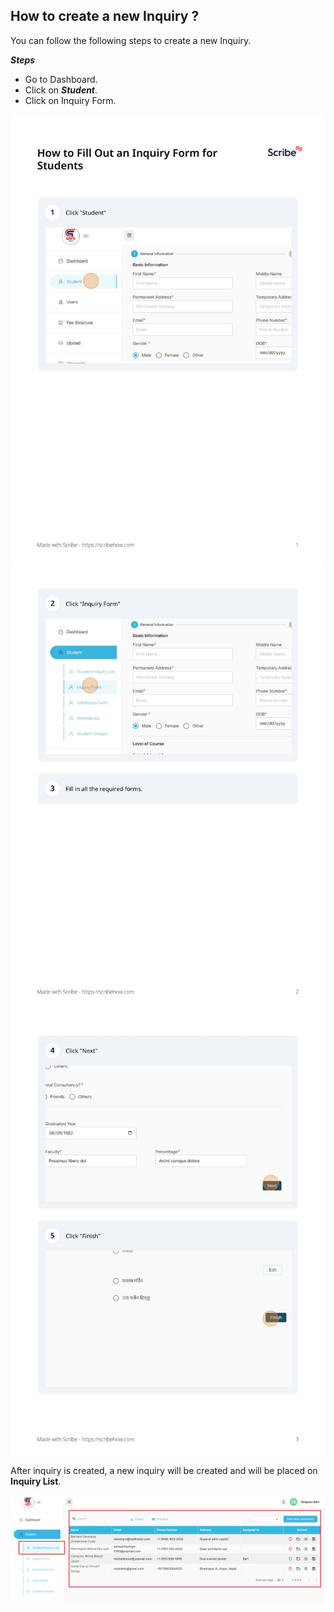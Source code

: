 ## How to create a new Inquiry ?

You can follow the following steps to create a new Inquiry.

***Steps***
- Go to Dashboard.
- Click on ***Student***.
- Click on Inquiry Form.

![Step1](../src/images/step2.jpg)
![Step2](../src/images/step3.jpg)
![Step3](../src/images/step12.jpg)


After inquiry is created, a new inquiry will be created and will be placed on **Inquiry List**.

![Inquiry List](../src/images/inquirylist.png)